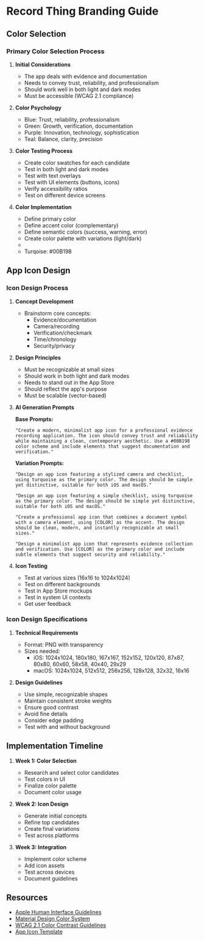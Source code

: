 # Record Thing Branding Guide

## Color Selection

### Primary Color Selection Process

1. **Initial Considerations**
   - The app deals with evidence and documentation
   - Needs to convey trust, reliability, and professionalism
   - Should work well in both light and dark modes
   - Must be accessible (WCAG 2.1 compliance)

2. **Color Psychology**
   - Blue: Trust, reliability, professionalism
   - Green: Growth, verification, documentation
   - Purple: Innovation, technology, sophistication
   - Teal: Balance, clarity, precision

3. **Color Testing Process**
   - Create color swatches for each candidate
   - Test in both light and dark modes
   - Test with text overlays
   - Test with UI elements (buttons, icons)
   - Verify accessibility ratios
   - Test on different device screens

4. **Color Implementation**
   - Define primary color
   - Define accent color (complementary)
   - Define semantic colors (success, warning, error)
   - Create color palette with variations (light/dark)
   - 
   - Turqoise: #00B198

## App Icon Design

### Icon Design Process

1. **Concept Development**
   - Brainstorm core concepts:
     - Evidence/documentation
     - Camera/recording
     - Verification/checkmark
     - Time/chronology
     - Security/privacy

2. **Design Principles**
   - Must be recognizable at small sizes
   - Should work in both light and dark modes
   - Needs to stand out in the App Store
   - Should reflect the app's purpose
   - Must be scalable (vector-based)

3. **AI Generation Prompts**

   **Base Prompts:**
   ```
   "Create a modern, minimalist app icon for a professional evidence recording application. The icon should convey trust and reliability while maintaining a clean, contemporary aesthetic. Use a #00B198 color scheme and include elements that suggest documentation and verification."
   ```

   **Variation Prompts:**
   ```
   "Design an app icon featuring a stylized camera and checklist, using turquoise as the primary color. The design should be simple yet distinctive, suitable for both iOS and macOS."
   ```

    ```
   "Design an app icon featuring a simple checklist, using turquoise as the primary color. The design should be simple yet distinctive, suitable for both iOS and macOS."
   ```

   ```
   "Create a professional app icon that combines a document symbol with a camera element, using [COLOR] as the accent. The design should be clean, modern, and instantly recognizable at small sizes."
   ```

   ```
   "Design a minimalist app icon that represents evidence collection and verification. Use [COLOR] as the primary color and include subtle elements that suggest security and reliability."
   ```

4. **Icon Testing**
   - Test at various sizes (16x16 to 1024x1024)
   - Test on different backgrounds
   - Test in App Store mockups
   - Test in system UI contexts
   - Get user feedback

### Icon Design Specifications

1. **Technical Requirements**
   - Format: PNG with transparency
   - Sizes needed:
     - iOS: 1024x1024, 180x180, 167x167, 152x152, 120x120, 87x87, 80x80, 60x60, 58x58, 40x40, 29x29
     - macOS: 1024x1024, 512x512, 256x256, 128x128, 32x32, 16x16

2. **Design Guidelines**
   - Use simple, recognizable shapes
   - Maintain consistent stroke weights
   - Ensure good contrast
   - Avoid fine details
   - Consider edge padding
   - Test with and without background

## Implementation Timeline

1. **Week 1: Color Selection**
   - Research and select color candidates
   - Test colors in UI
   - Finalize color palette
   - Document color usage

2. **Week 2: Icon Design**
   - Generate initial concepts
   - Refine top candidates
   - Create final variations
   - Test across platforms

3. **Week 3: Integration**
   - Implement color scheme
   - Add icon assets
   - Test across devices
   - Document guidelines

## Resources

- [Apple Human Interface Guidelines](https://developer.apple.com/design/human-interface-guidelines)
- [Material Design Color System](https://m3.material.io/styles/color)
- [WCAG 2.1 Color Contrast Guidelines](https://www.w3.org/WAI/WCAG21/Understanding/contrast-minimum)
- [App Icon Template](https://developer.apple.com/design/downloads/App-Icon-Template.dmg) 